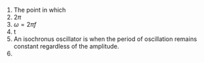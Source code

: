 1. The point in which 
2. $2\pi$
3. $\omega=2\pi f$
4. t
5. An isochronus oscillator is when the period of oscillation remains constant regardless of the amplitude. 
6. 